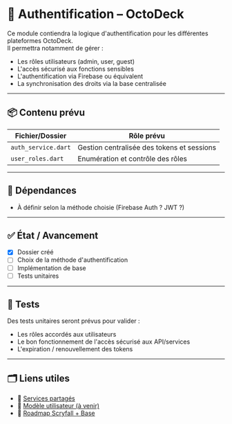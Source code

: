 # 🔐 Authentification – OctoDeck

Ce module contiendra la logique d'authentification pour les différentes plateformes OctoDeck.  
Il permettra notamment de gérer :

- Les rôles utilisateurs (admin, user, guest)
- L'accès sécurisé aux fonctions sensibles
- L'authentification via Firebase ou équivalent
- La synchronisation des droits via la base centralisée

---

## 📦 Contenu prévu

| Fichier/Dossier      | Rôle prévu |
|----------------------|------------|
| `auth_service.dart`  | Gestion centralisée des tokens et sessions |
| `user_roles.dart`    | Enumération et contrôle des rôles          |

---

## 🔗 Dépendances

- À définir selon la méthode choisie (Firebase Auth ? JWT ?)

---

## ✅ État / Avancement

- [x] Dossier créé
- [ ] Choix de la méthode d'authentification
- [ ] Implémentation de base
- [ ] Tests unitaires

---

## 🧪 Tests

Des tests unitaires seront prévus pour valider :
- Les rôles accordés aux utilisateurs
- Le bon fonctionnement de l'accès sécurisé aux API/services
- L'expiration / renouvellement des tokens

---

## 🗂️ Liens utiles

- 🔧 [Services partagés](../services/)
- 📄 [Modèle utilisateur (à venir)](../models/user.dart)
- 📁 [Roadmap Scryfall + Base](../../../shared/data/roadmap_scryfall_db.md)
